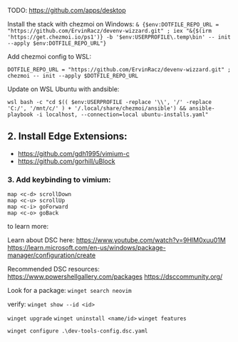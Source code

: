 TODO: https://github.com/apps/desktop

Install the stack with chezmoi on Windows:
`& {$env:DOTFILE_REPO_URL = "https://github.com/ErvinRacz/devenv-wizzard.git" ; iex "&{$(irm 'https://get.chezmoi.io/ps1')} -b '$env:USERPROFILE\.temp\bin' -- init --apply $env:DOTFILE_REPO_URL"}`

Add chezmoi config to WSL:

```
DOTFILE_REPO_URL = "https://github.com/ErvinRacz/devenv-wizzard.git" ; chezmoi -- init --apply $DOTFILE_REPO_URL
```

Update on WSL Ubuntu with andsible:

```shell
wsl bash -c "cd $(( $env:USERPROFILE -replace '\\', '/' -replace 'C:/', '/mnt/c/' ) + '/.local/share/chezmoi/ansible') && ansible-playbook -i localhost, --connection=local ubuntu-installs.yaml"
```


## 2. Install Edge Extensions:
- https://github.com/gdh1995/vimium-c
- https://github.com/gorhill/uBlock

### 3. Add keybinding to vimium:

```
map <c-d> scrollDown
map <c-u> scrollUp
map <c-i> goForward
map <c-o> goBack
```


to learn more:

Learn about DSC here:
https://www.youtube.com/watch?v=9HlM0xuu01M
https://learn.microsoft.com/en-us/windows/package-manager/configuration/create

Recommended DSC resources:
https://www.powershellgallery.com/packages
https://dsccommunity.org/


Look for a package:
`winget search neovim`

verify: `winget show --id <id>`

`winget upgrade`
`winget uninstall <name/id>`
`winget features`

`winget configure .\dev-tools-config.dsc.yaml`
